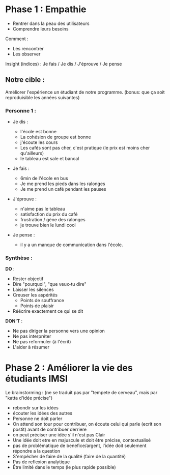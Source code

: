# Phase 1 : Empathie

- Rentrer dans la peau des utilisateurs
- Comprendre leurs besoins

Comment :
  - Les rencontrer
  - Les observer

Insight (indices) :
Je fais / Je dis / J'éprouve / Je pense

## Notre cible :
Améliorer l'expérience un étudiant de notre programme. (bonus: que ça soit reproduisible les années suivantes)


### Personne 1 :

- Je dis :
  - l'école est bonne
  - La cohésion de groupe est bonne
  - j'écoute les cours
  - Les cafés sont pas cher, c'est pratique (le prix est moins cher qu'ailleurs)
  - le tableau est sale et bancal

- Je fais :
  - 6min de l'école en bus
  - Je me prend les pieds dans les ralonges
  - Je me prend un café pendant les pauses

- J'éprouve :
  - n'aime pas le tableau
  - satisfaction du prix du café
  - frustration / gène des ralonges
  - je trouve bien le lundi cool

- Je pense :
  - il y a un manque de communication dans l'école.

### Synthèse :

**DO** :
- Rester objectif
- Dire "pourquoi", "que veux-tu dire"
- Laisser les silences
- Creuser les aspérités
  - Points de souffrance
  - Points de plaisir
- Réécrire exactement ce qui se dit



**DON'T** :
- Ne pas diriger la personne vers une opinion
- Ne pas interpréter
- Ne pas reformuler (à l'écrit)
- L'aider à résumer

# Phase 2 : Améliorer la vie des étudiants IMSI


Le brainstorming :
(ne se traduit pas par "tempete de cerveau", mais par "katta d'idée précise")

- rebondir sur les idées
- écouter les idées des autres
- Personne ne doit parler
- On attend son tour pour contribuer, on écoute celui qui parle (ecrit son postit) avant de contribuer derriere
- on peut préciser une idée s'il n'est pas Clair
- Une idée doit etre en majuscule et doit être précise, contextualisé
- pas de problématique de benefice/argent, l'idée doit seulement répondre a la question
- S'empêcher de faire de la qualité (faire de la quantité)
- Pas de reflexion analytique
- Être limité dans le temps (le plus rapide possible)
